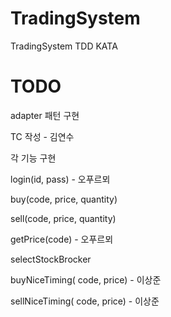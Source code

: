 ﻿# TradingSystem
TradingSystem TDD KATA

# TODO
adapter 패턴 구현 

TC 작성 - 김연수

각 기능 구현 

login(id, pass) - 오푸르뫼

buy(code, price, quantity)

sell(code, price, quantity)

getPrice(code) - 오푸르뫼

selectStockBrocker

buyNiceTiming( code, price) - 이상준

sellNiceTiming( code, price) - 이상준
